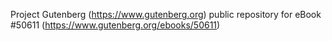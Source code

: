 Project Gutenberg (https://www.gutenberg.org) public repository for
eBook #50611 (https://www.gutenberg.org/ebooks/50611)
